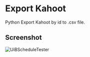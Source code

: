 # Export Kahoot
 Python Export Kahoot by id to .csv file.


## Screenshot
![UiBScheduleTester](Screenshots/screen.png)
